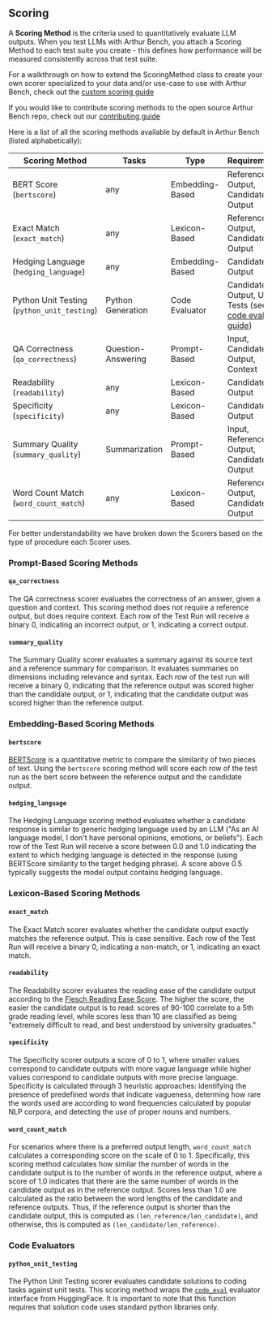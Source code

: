 ## Scoring

A **Scoring Method** is the criteria used to quantitatively evaluate LLM outputs. When you test LLMs with Arthur Bench, you attach a Scoring Method to each test suite you create - this defines how performance will be measured consistently across that test suite.

For a walkthrough on how to extend the ScoringMethod class to create your own scorer specialized to your data and/or use-case to use with Arthur Bench, check out the [custom scoring guide](custom_scoring.md)

If you would like to contribute scoring methods to the open source Arthur Bench repo, check out our [contributing guide](contributing.md)

Here is a list of all the scoring methods available by default in Arthur Bench (listed alphabetically):

| Scoring Method                    | Tasks | Type | Requirements | 
|-----------------------------------|-----|-----|-----|
| BERT Score (`bertscore`)          | any |  Embedding-Based | Reference Output, Candidate Output|
| Exact Match (`exact_match`)       | any | Lexicon-Based | Reference Output, Candidate Output|
| Hedging Language (`hedging_language`)   | any | Embedding-Based | Candidate Output |
| Python Unit Testing (`python_unit_testing`)   | Python Generation | Code Evaluator| Candidate Output, Unit Tests (see the [code eval guide](code_evaluation.md)) |
| QA Correctness (`qa_correctness`) | Question-Answering| Prompt-Based | Input, Candidate Output, Context|
| Readability (`readability`)       | any | Lexicon-Based | Candidate Output |
| Specificity (`specificity`)       | any | Lexicon-Based | Candidate Output |
| Summary Quality (`summary_quality`)  | Summarization |Prompt-Based  | Input, Reference Output, Candidate Output|
| Word Count Match (`word_count_match`)   | any |Lexicon-Based | Reference Output, Candidate Output |


For better understandability we have broken down the Scorers based on the type of procedure each Scorer uses.

### Prompt-Based Scoring Methods

#### `qa_correctness`

The QA correctness scorer evaluates the correctness of an answer, given a question and context. This scoring method does not require a reference output, but does require context. Each row of the Test Run will receive a binary 0, indicating an incorrect output, or 1, indicating a correct output.

#### `summary_quality`

The Summary Quality scorer evaluates a summary against its source text and a reference summary for comparison. It evaluates summaries on dimensions including relevance and syntax. Each row of the test run will receive a binary 0, indicating that the reference output was scored higher than the candidate output, or 1, indicating that the candidate output was scored higher than the reference output.

### Embedding-Based Scoring Methods

#### `bertscore`

[BERTScore](https://arxiv.org/abs/1904.09675) is a quantitative metric to compare the similarity of two pieces of text. Using the `bertscore` scoring method will score each row of the test run as the bert score between the reference output and the candidate output.

#### `hedging_language`

The Hedging Language scoring method evaluates whether a candidate response is similar to generic hedging language used by an LLM ("As an AI language model, I don't have personal opinions, emotions, or beliefs"). Each row of the Test Run will receive a score between 0.0 and 1.0 indicating the extent to which hedging language is detected in the response (using BERTScore similarity to the target hedging phrase). A score above 0.5 typically suggests the model output contains hedging language.

### Lexicon-Based Scoring Methods

#### `exact_match`

The Exact Match scorer evaluates whether the candidate output exactly matches the reference output. This is case sensitive. Each row of the Test Run will receive a binary 0, indicating a non-match, or 1, indicating an exact match.

#### `readability`

The Readability scorer evaluates the reading ease of the candidate output according to the [Flesch Reading Ease Score](https://en.wikipedia.org/wiki/Flesch%E2%80%93Kincaid_readability_tests). The higher the score, the easier the candidate output is to read: scores of 90-100 correlate to a 5th grade reading level, while scores less than 10 are classified as being "extremely difficult to read, and best understood by university graduates."

#### `specificity`

The Specificity scorer outputs a score of 0 to 1, where smaller values correspond to candidate outputs with more vague language while higher values correspond to candidate outputs with more precise language. Specificity is calculated through 3 heuristic approaches: identifying the presence of predefined words that indicate vagueness, determing how rare the words used are according to word frequencies calculated by popular NLP corpora, and detecting the use of proper nouns and numbers.

#### `word_count_match`

For scenarios where there is a preferred output length, `word_count_match` calculates a corresponding score on the scale of 0 to 1. Specifically, this scoring method calculates how similar the number of words in the candidate output is to the number of words in the reference output, where a score of 1.0 indicates that there are the same number of words in the candidate output as in the reference output. Scores less than 1.0 are calculated as the ratio between the word lengths of the candidate and reference outputs. Thus, if the reference output is shorter than the candidate output, this is computed as `(len_reference/len_candidate)`, and otherwise, this is computed as `(len_candidate/len_reference)`.

### Code Evaluators

#### `python_unit_testing`

The Python Unit Testing scorer evaluates candidate solutions to coding tasks against unit tests. This scoring method wraps the [`code_eval`](https://huggingface.co/spaces/evaluate-metric/code_eval) evaluator interface from HuggingFace. It is important to note that this function requires that solution code uses standard python libraries only.

